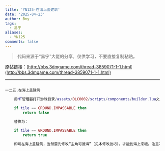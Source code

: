 ```yaml
---
title: 'YN125-在海上盖建筑'
date: '2025-04-23'
author: Bny
tags:
  - 易宁
aliases:
  - YN125
comments: false
---
```


> 代码来源于“易宁”大佬的分享，仅供学习，不要直接复制粘贴。

原帖链接：[http://bbs.3dmgame.com/thread-3859071-1-1.html](http://bbs.3dmgame.com/thread-3859071-1-1.html)

---

```lua  

一二五.在海上盖建筑	用MT管理器打开游戏目录/assets/DLC0002/scripts/components/builder.lua文件，将下列内容：		if tile == GROUND.IMPASSABLE then		return false	替换为：	if tile == GROUND.IMPASSABLE then		return true	即可在海上盖建筑，当然要先修改“主角可渡海”（见本修改技巧），才能到海上来哦。注意不要在海上造墙和农田，除非你的计算机硬件配置很高

```  

